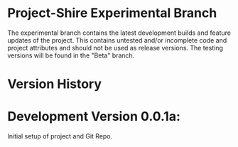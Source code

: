 # Project-Shire Experimental Branch
The experimental branch contains the latest development builds and feature updates of the project. This contains untested and/or incomplete code and project attributes and should not be used as release versions. The testing versions will be found in the "Beta" branch.

# Version History
# Development Version 0.0.1a:

Initial setup of project and Git Repo.
